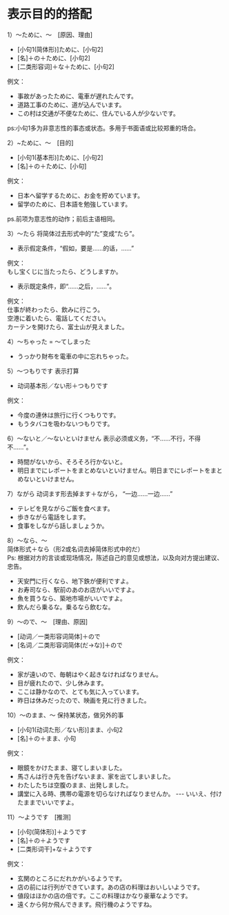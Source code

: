 表示目的的搭配
==========
1）～ために、～　[原因、理由]
+ [小句1(简体形)]ために、[小句2] 
+ [名]＋の＋ために、[小句2] 
+ [二类形容词]＋な＋ために、[小句2] 

例文：
+ 事故があったために、電車が遅れたんです。
+ 道路工事のために、道が込んでいます。
+ この村は交通が不便なために、住んでいる人が少ないです。

ps:小句1多为非意志性的事态或状态。多用于书面语或比较郑重的场合。

2）~ために、～　[目的]
+ [小句1(基本形)]ために、[小句2]
+ [名]＋の＋ために、[小句] 

例文：
+ 日本へ留学するために、お金を貯めています。
+ 留学のために、日本語を勉強しています。

ps.前项为意志性的动作；前后主语相同。

3）～たら 将简体过去形式中的“た”变成“たら”。
+ 表示假定条件，“假如，要是……的话，……”

例文：  
もし宝くじに当たったら、どうしますか。

+ 表示既定条件，即“……之后，……”。

例文：  
仕事が終わったら、飲みに行こう。  
空港に着いたら、電話してください。  
カーテンを開けたら、富士山が見えました。

4）～ちゃった = ～てしまった
+ うっかり財布を電車の中に忘れちゃった。

5）～つもりです 表示打算
+ 动词基本形／ない形＋つもりです

例文：
+ 今度の連休は旅行に行くつもりです。
+ もうタバコを吸わないつもりです。

6）～ないと／～ないといけません 表示必须或义务，“不……不行，不得不……”。
+ 時間がないから、そろそろ行かないと。
+ 明日までにレポートをまとめないといけません。明日までにレポートをまとめないといけません。

7）ながら 动词ます形去掉ます＋ながら， “一边……一边……” 
+ テレビを見ながらご飯を食べます。
+ 歩きながら電話をします。
+ 食事をしながら話しましょうか。

8）～なら、～  
简体形式＋なら（形2或名词去掉简体形式中的だ）  
Ps: 根据对方的言谈或现场情况，陈述自己的意见或想法，以及向对方提出建议、
    忠告。
+ 天安門に行くなら、地下鉄が便利ですよ。
+ お寿司なら、駅前のあのお店がいいですよ。
+ 魚を買うなら、築地市場がいいですよ。
+ 飲んだら乗るな。乗るなら飲むな。

9）～ので、～　[理由、原因]
+ [动词／一类形容词简体]＋ので
+ [名词／二类形容词简体(だ→な)]＋ので

例文：
+ 家が遠いので、毎朝はやく起きなければなりません。
+ 目が疲れたので、少し休みます。
+ ここは静かなので、とても気に入っています。
+ 昨日は休みだったので、映画を見に行きました。

10）～のまま、～ 保持某状态，做另外的事
+ [小句1(动词た形／ない形)]まま、小句2
+ [名]＋の＋まま、小句

例文：
+ 眼鏡をかけたまま、寝てしまいました。
+ 馬さんは行き先を告げないまま、家を出てしまいました。
+ わたしたちは空腹のまま、出発しました。
+ 講堂に入る時、携帯の電源を切らなければなりませんか。 --- いいえ、付けたままでいいですよ。

11）～ようです　[推测]
+ [小句(简体形)]＋ようです   
+ [名]＋の＋ようです
+ [二类形词干]+な＋ようです

例文：
+ 玄関のところにだれかがいるようです。
+ 店の前には行列ができています。あの店の料理はおいしいようです。
+ 値段はほかの店の倍です。ここの料理はかなり豪華なようです。
+ 遠くから何か飛んできます。飛行機のようですね。




